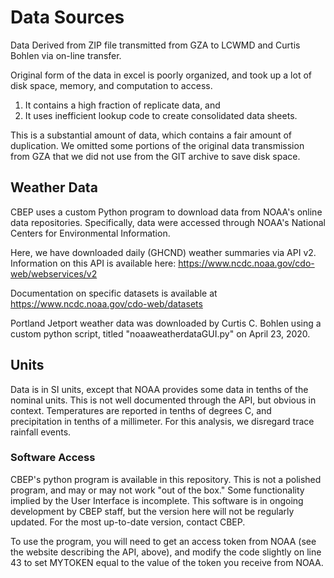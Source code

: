 # Data Sources
Data Derived from ZIP file transmitted from GZA to LCWMD and Curtis Bohlen via
on-line transfer.

Original form of the data in excel is poorly organized, and took up a lot of 
disk space, memory, and computation to access.

1.  It contains a high fraction of replicate data, and
2.  It uses inefficient lookup code to create consolidated data sheets. 

This is a substantial amount of data, which contains a fair amount of
duplication. We omitted some portions of the original data transmission from GZA
that we did not use from the GIT archive to save disk space.


## Weather Data
CBEP uses a custom Python program to download data from NOAA's online data
repositories.  Specifically, data were accessed through NOAA's National Centers
for Environmental Information.

Here, we have downloaded daily (GHCND) weather summaries via API v2. Information
on this API is available here: https://www.ncdc.noaa.gov/cdo-web/webservices/v2

Documentation on specific datasets is available at
https://www.ncdc.noaa.gov/cdo-web/datasets

Portland Jetport weather data was  downloaded by Curtis C. Bohlen using a custom
python script, titled "noaaweatherdataGUI.py" on April 23, 2020.

## Units
Data is in SI units, except that NOAA provides some data in tenths of the
nominal units.  This is not well documented through the API, but obvious in 
context. Temperatures are reported in tenths of degrees C, and precipitation in
tenths of a millimeter.  For this analysis, we disregard trace rainfall
events.


### Software Access
CBEP's python program is available in this repository. This is not a polished
program, and may or may not work "out of the box." Some functionality implied by
the User Interface is incomplete. This software is in ongoing development by
CBEP staff, but the version here will not be regularly updated.  For the most
up-to-date version, contact CBEP.

To use the program, you will need to get an access token from NOAA (see the
website describing the API, above), and modify the code slightly on line 43 to
set MYTOKEN equal to the value of the token you receive from NOAA.

